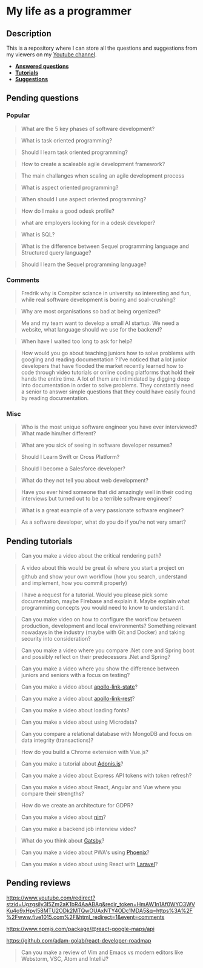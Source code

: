 # My life as a programmer

## Description

This is a repository where I can store all the 
questions and suggestions from my viewers on my [Youtube channel](https://www.youtube.com/user/Fidde12345).

* **[Answered questions](https://www.youtube.com/playlist?list=PLBAZWBMYeVYjXogYQDd1rwVI0c5YoioqU)**
* **[Tutorials](./tutorials.md)**
* **[Suggestions](./suggestions.md)**

## Pending questions

### Popular

> What are the 5 key phases of software development?

> What is task oriented programming?

> Should I learn task oriented programming?

> How to create a scaleable agile development framework?

> The main challanges when scaling an agile development process

> What is aspect oriented programming?

> When should I use aspect oriented programming?

> How do I make a good odesk profile?

> what are employers looking for in a odesk developer?

> What is SQL?

> What is the difference between Sequel programming language and Structured query language?

> Should I learn the Sequel programming language?

### Comments

> Fredrik why is Compiter sciance in university so interesting and fun, while real software development is boring and soal-crushing?

> Why are most organisations so bad at being orgenized?

> Me and my team want to develop a small AI startup. We need a website, what language should we use for the backend?

> When have I waited too long to ask for help?

> How would you go about teaching juniors how to solve problems with googling and reading documentation ? I’ve noticed that a lot junior developers that have flooded the market recently learned how to code through video tutorials or online coding platforms that hold their hands the entire time. A lot of them are intimidated by digging deep into documentation in order to solve problems. They constantly need a senior to answer simple questions that they could have easily found by reading documentation.

### Misc

> Who is the most unique software engineer you have ever interviewed? What made him/her different?

> What are you sick of seeing in software developer resumes?

> Should I Learn Swift or Cross Platform?

> Should I become a Salesforce developer?

> What do they not tell you about web development?

> Have you ever hired someone that did amazingly well in their coding interviews but turned out to be a terrible software engineer?

> What is a great example of a very passionate software engineer?

> As a software developer, what do you do if you’re not very smart?

## Pending tutorials

> Can you make a video about the critical rendering path?

> A video about this would be great 👍 where you start a project on github and show your own workflow (how you search, understand and implement, how you commit properly) 

> I have a request for a tutorial. Would you please pick some documentation, maybe Firebase and explain it. Maybe explain what programming concepts you would need to know to understand it.

> Can you make video on how to configure the workflow between production, development and local environments? Something relevant nowadays in the industry (maybe with Git and Docker) and taking security into consideration?

> Can you make a video where you compare .Net core and Spring boot and possibly reflect on their predecessors .Net and Spring?

> Can you make a video where you show the difference between juniors and seniors with a focus on testing?

> Can you make a video about [apollo-link-state](https://www.apollographql.com/docs/link/links/state.html)?

> Can you make a video about [apollo-link-rest](https://www.apollographql.com/docs/link/links/rest.html)?

> Can you make a video about loading fonts?

> Can you make a video about using Microdata?

> Can you compare a relational database with MongoDB and focus on data integrity (transactions)?

> How do you build a Chrome extension with Vue.js?

> Can you make a tutorial about [Adonis.js](https://adonisjs.com/)?

> Can you make a video about Express API tokens with token refresh?

> Can you make a video about React, Angular and Vue where you compare their strengths?

> How do we create an architecture for GDPR?

> Can you make a video about [nim](https://nim-lang.org/)?

> Can you make a backend job interview video?

> What do you think about [Gatsby](https://www.gatsbyjs.org/docs/)?

> Can you make a video about PWA's using [Phoenix](http://phoenixframework.org)?

> Can you make a video about using React with [Laravel](https://laravel.com/)?

## Pending reviews

https://www.youtube.com/redirect?stzid=Ugzgsily3I5Zm2aK1bR4AaABAg&redir_token=HmAW1n1Af0WYO3WVKu4o9xHpvl58MTU2ODk2MTQwOUAxNTY4ODc1MDA5&q=https%3A%2F%2Fwww.five1015.com%2F&html_redirect=1&event=comments

https://www.npmjs.com/package/@react-google-maps/api

https://github.com/adam-golab/react-developer-roadmap

> Can you make a review of Vim and Emacs vs modern editors like Webstorm, VSC, Atom and IntelliJ?
